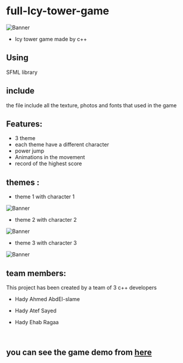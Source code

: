 # full-Icy-tower-game
![Banner](https://github.com/HadyAhmed00/full-Icy-tower-game/blob/master/readme/0.png)

* Icy tower game made by c++ 
## Using
SFML library
## include
the file include all the texture, photos and fonts that used in the game 

## Features:
* 3 theme
* each theme have a different character
* power jump
* Animations in the movement 
* record of the highest score

## themes :
 * theme 1 with character 1
 
![Banner](https://github.com/HadyAhmed00/full-Icy-tower-game/blob/master/readme/1.png)
* theme 2 with character 2

 ![Banner](https://github.com/HadyAhmed00/full-Icy-tower-game/blob/master/readme/2.png)
* theme 3 with character 3

 ![Banner](https://github.com/HadyAhmed00/full-Icy-tower-game/blob/master/readme/3.png)

## team members:
 This project has been created by a team of 3 c++ developers 
* Hady Ahmed AbdEl-slame

* Hady Atef Sayed

* Hady Ehab Ragaa


<br>

## you can see the game demo from [here](https://www.facebook.com/events/351921035768252/?post_id=355354392091583&view=permalink)

<br>
